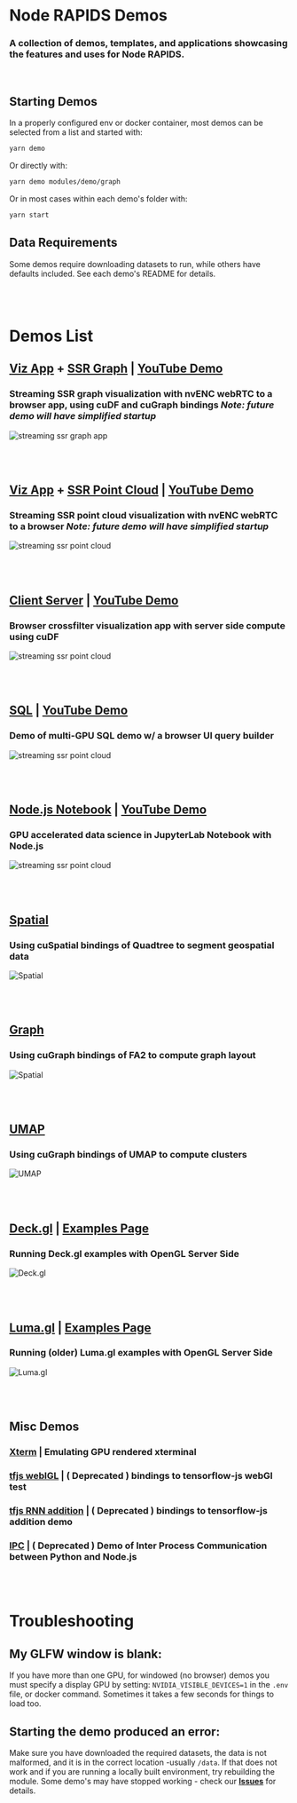 # Node RAPIDS Demos
### A collection of demos, templates, and applications showcasing the features and uses for Node RAPIDS.

<br/>

## Starting Demos
In a properly configured env or docker container, most demos can be selected from a list and started with:
```bash
yarn demo
```

Or directly with:
```bash
yarn demo modules/demo/graph
```

Or in most cases within each demo's folder with:
```bash
yarn start
```

## Data Requirements
Some demos require downloading datasets to run, while others have defaults included. See each demo's README for details.

<br/><br/>

# Demos List


## [Viz App](https://github.com/rapidsai/node/tree/main/modules/demo/viz-app) + [SSR Graph](https://github.com/rapidsai/node/tree/main/modules/demo/ssr/graph) | [YouTube Demo](https://youtu.be/zzOCIJ-K1dE)
### Streaming SSR graph visualization with nvENC webRTC to a browser app, using cuDF and cuGraph bindings *Note: future demo will have simplified startup*
![streaming ssr graph app](../../docs/images/demo-screenshots/streaming-graph-demo-ss2-sm.png)

<br/><br/>

## [Viz App](https://github.com/rapidsai/node/tree/main/modules/demo/viz-app) + [SSR Point Cloud](https://github.com/rapidsai/node/tree/main/modules/demo/ssr/graph) | [YouTube Demo](https://youtu.be/vCAiKIkCP3E)
### Streaming SSR point cloud visualization with nvENC webRTC to a browser *Note: future demo will have simplified startup*
![streaming ssr point cloud](../../docs/images/demo-screenshots/streaming-pointcloud-ss-sm.png)

<br/><br/>

## [Client Server](https://github.com/rapidsai/node/tree/main/modules/demo/client-server) | [YouTube Demo](https://youtu.be/H8E0HLiL9YA)
### Browser crossfilter visualization app with server side compute using cuDF
![streaming ssr point cloud](../../docs/images/demo-screenshots/client-server-ss2-sm.png)

<br/><br/>

## [SQL](https://github.com/rapidsai/node/tree/main/modules/demo/sql/sql-cluster-server) | [YouTube Demo](https://youtu.be/EmwcMM_mYKA)
### Demo of multi-GPU SQL demo w/ a browser UI query builder
![streaming ssr point cloud](../../docs/images/demo-screenshots/sql-ss-sm.png)

<br/><br/>

## [Node.js Notebook](https://github.com/rapidsai/node/tree/main/modules/cudf/notebooks) | [YouTube Demo](https://youtu.be/LbHpK8M3cV4)
### GPU accelerated data science in JupyterLab Notebook with Node.js
![streaming ssr point cloud](../../docs/images/demo-screenshots/jupyterlab-nodejs-ss-sm.png)

<br/><br/>

## [Spatial](https://github.com/rapidsai/node/tree/main/modules/demo/spatial)
### Using cuSpatial bindings of Quadtree to segment geospatial data
![Spatial](../../docs/images/demo-screenshots/spatial-ss-sm.png)

<br/><br/>

## [Graph](https://github.com/rapidsai/node/tree/main/modules/demo/graph)
### Using cuGraph bindings of FA2 to compute graph layout
![Spatial](../../docs/images/demo-screenshots/graph-demo-ss-sm.png)

<br/><br/>

## [UMAP](https://github.com/rapidsai/node/tree/main/modules/demo/umap)
### Using cuGraph bindings of UMAP to compute clusters
![UMAP](../../docs/images/demo-screenshots/umap-ss-sm.png)

<br/><br/>

## [Deck.gl](https://github.com/rapidsai/node/tree/main/modules/demo/deck) | [Examples Page](https://deck.gl/examples)
### Running Deck.gl examples with OpenGL Server Side
![Deck.gl](../../docs/images/demo-screenshots/deck-gl-rides-ss-sm.png)

<br/><br/>

## [Luma.gl](https://github.com/rapidsai/node/tree/main/modules/demo/luma) | [Examples Page](https://luma.gl/examples)
### Running (older) Luma.gl examples with OpenGL Server Side
![Luma.gl](../../docs/images/demo-screenshots/luma-ss-sm.png)

<br/><br/>

## Misc Demos
### [Xterm](https://github.com/rapidsai/node/tree/main/modules/demo/xterm) | Emulating GPU rendered xterminal
### [tfjs weblGL](https://github.com/rapidsai/node/tree/main/modules/demo/tfjs/webgl-tests) | ( **Deprecated** ) bindings to tensorflow-js webGl test
### [tfjs RNN addition](https://github.com/rapidsai/node/tree/main/modules/demo/tfjs/addition-rnn) | ( **Deprecated** ) bindings to tensorflow-js addition demo
### [IPC](https://github.com/rapidsai/node/tree/main/modules/demo/ipc) | ( **Deprecated** ) Demo of Inter Process Communication between Python and Node.js


<br/><br/>

# Troubleshooting
## My GLFW window is blank:
If you have more than one GPU, for windowed (no browser) demos you must specify a display GPU by setting: `NVIDIA_VISIBLE_DEVICES=1` in the `.env` file, or docker command. Sometimes it takes a few seconds for things to load too.

## Starting the demo produced an error:
Make sure you have downloaded the required datasets, the data is not malformed, and it is in the correct location -usually `/data`.
If that does not work and if you are running a locally built environment, try rebuilding the module.
Some demo's may have stopped working - check our **[Issues](https://github.com/rapidsai/node/issues)** for details.
